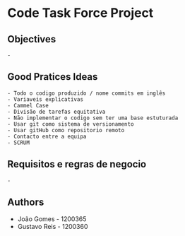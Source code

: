 # Code Task Force Project

## Objectives
    - 

## Good Pratices Ideas
    - Todo o codigo produzido / nome commits em inglês 
    - Variaveis explicativas 
    - Cammel Case 
    - Divisão de tarefas equitativa 
    - Não implementar o codigo sem ter uma base estuturada 
    - Usar git como sistema de versionamento 
    - Usar gitHub como repositorio remoto
    - Contacto entre a equipa 
    - SCRUM 

## Requisitos e regras de negocio 
    - 

   
## Authors

   - João Gomes - 1200365
   - Gustavo Reis - 1200360
   
    


    

